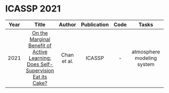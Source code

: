 # ICASSP 2021

| Year |                                                       Title                                                       |   Author    | Publication | Code | Tasks | Notes | Datasets| Notions |
|:----:|:-----------------------------------------------------------------------------------------------------------------:|:-----------:|:-----------:|:----:|:----:|:-----:|:-----:|:-----:|
| 2021 | [On the Marginal Benefit of Active Learning: Does Self-Supervision Eat its Cake?](https://ieeexplore.ieee.org/document/9414665) | Chan et al. |   ICASSP    |  -   |   atmosphere modeling system   | `Uncertainty`, `DNNs`, `None`, `Tra`, `Hard`      | Toy Example       |       |
